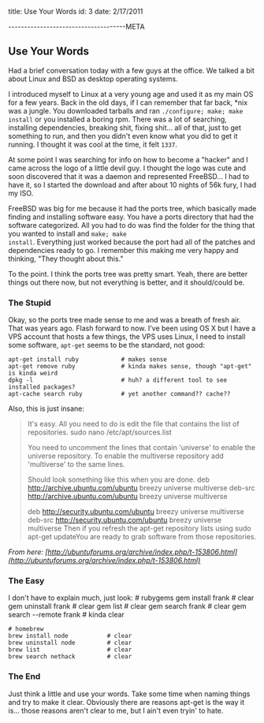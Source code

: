title: Use Your Words
id: 3
date: 2/17/2011

-------------------------------------META

## Use Your Words

Had a brief conversation today with a few guys at the office. We talked a bit about Linux and BSD as desktop operating systems.

I introduced myself to Linux at a very young age and used it as my main OS for a few years. Back in the old days, if I can remember that far back, *nix was a jungle. You downloaded tarballs and ran <code>./configure; make; make install</code> or you installed a boring rpm. There was a lot of searching, installing dependencies, breaking shit, fixing shit... all of that, just to get something to run, and then you didn't even know what you did to get it running. I thought it was cool at the time, it felt <code>1337</code>.

At some point I was searching for info on how to become a "hacker" and I came across the logo of a little devil guy. I thought the logo was cute and soon discovered that it was a daemon and represented FreeBSD... I had to have it, so I started the download and after about 10 nights of 56k fury, I had my ISO.

FreeBSD was big for me because it had the ports tree, which basically made finding and installing software easy. You have a ports directory that had the software categorized. All you had to do was find the folder for the thing that you wanted to install and <wbr><code>make; make install</code>. Everything just worked because the port had all of the patches and dependencies ready to go. I remember this making me very happy and thinking, "They thought about this."

To the point. I think the ports tree was pretty smart. Yeah, there are better things out there now, but not everything is better, and it should/could be.

### The Stupid

Okay, so the ports tree made sense to me and was a breath of fresh air. That was years ago. Flash forward to now. I've been using OS X but I have a VPS account that hosts a few things, the VPS uses Linux, I need to install some software, <code>apt-get</code> seems to be the standard, not good:

    apt-get install ruby            # makes sense
    apt-get remove ruby             # kinda makes sense, though "apt-get" is kinda weird
    dpkg -l                         # huh? a different tool to see installed packages?
    apt-cache search ruby           # yet another command?? cache??

Also, this is just insane:

> It's easy. All you need to do is edit the file that contains the list of repositories.
> sudo nano /etc/apt/sources.list
>
> You need to uncomment the lines that contain 'universe' to enable the universe repository. To enable the multiverse repository add 'multiverse' to the same lines.
>
> Should look something like this when you are done.
> deb http://archive.ubuntu.com/ubuntu breezy universe multiverse
> deb-src http://archive.ubuntu.com/ubuntu breezy universe multiverse
>
> deb http://security.ubuntu.com/ubuntu breezy universe multiverse
> deb-src http://security.ubuntu.com/ubuntu breezy universe multiverse
> Then if you refresh the apt-get repository lists using
> sudo apt-get updateYou are ready to grab software from those repositories.

<cite>From here: [http://ubuntuforums.org/archive/index.php/t-153806.html](http://ubuntuforums.org/archive/index.php/t-153806.html)</cite>

### The Easy

I don't have to explain much, just look:
    # rubygems
    gem install frank           # clear
    gem uninstall frank         # clear
    gem list                    # clear
    gem search frank            # clear
    gem search --remote frank   # kinda clear

    # homebrew
    brew install node           # clear
    brew uninstall node         # clear
    brew list                   # clear
    brew search nethack         # clear

### The End

Just think a little and use your words. Take some time when naming things and try to make it clear. Obviously there are reasons apt-get is the way it is... those reasons aren't clear to me, but I ain't even tryin' to hate.